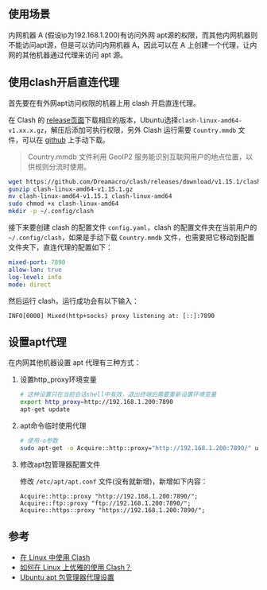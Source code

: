## 使用场景
内网机器 A (假设ip为192.168.1.200)有访问外网 apt源的权限，而其他内网机器则不能访问apt源，但是可以访问内网机器 A，因此可以在 A 上创建一个代理，让内网的其他机器通过代理来访问 apt 源。

## 使用clash开启直连代理
首先要在有外网apt访问权限的机器上用 clash 开启直连代理。

在 Clash 的 [release页面](https://github.com/Dreamacro/clash/releases)下载相应的版本，Ubuntu选择`clash-linux-amd64-v1.xx.x.gz`，解压后添加可执行权限，另外 Clash 运行需要 `Country.mmdb` 文件，可以在 [github](https://github.com/Dreamacro/maxmind-geoip/releases) 上手动下载。
> Country.mmdb 文件利用 GeoIP2 服务能识别互联网用户的地点位置，以供规则分流时使用。

```bash
wget https://github.com/Dreamacro/clash/releases/download/v1.15.1/clash-linux-amd64-v1.15.1.gz
gunzip clash-linux-amd64-v1.15.1.gz
mv clash-linux-amd64-v1.15.1 clash-linux-amd64
sudo chmod +x clash-linux-amd64
mkdir -p ~/.config/clash
```

接下来要创建 clash 的配置文件 `config.yaml`，clash 的配置文件夹在当前用户的 `~/.config/clash`，如果是手动下载 `Country.mmdb` 文件，也需要把它移动到配置文件夹下，直连代理的配置如下：
```yaml
mixed-port: 7890
allow-lan: true
log-level: info
mode: direct
```
然后运行 clash，运行成功会有以下输入：
```
INFO[0000] Mixed(http+socks) proxy listening at: [::]:7890
```

## 设置apt代理
在内网其他机器设置 apt 代理有三种方式：
1. 设置http_proxy环境变量
    ```bash
    # 这种设置只在当前会话shell中有效，退出终端后需要重新设置环境变量
    export http_proxy=http://192.168.1.200:7890
    apt-get update
    ```

2. apt命令临时使用代理
    ```bash
    # 使用-o参数
    sudo apt-get -o Acquire::http::proxy="http://192.168.1.200:7890/" update
    ```

3. 修改apt包管理器配置文件

    修改 `/etc/apt/apt.conf` 文件(没有就新增)，新增如下内容：
    ```
    Acquire::http::proxy "http://192.168.1.200:7890/";
    Acquire::ftp::proxy "ftp://192.168.1.200:7890/";
    Acquire::https::proxy "https://192.168.1.200:7890/";
    ```

## 参考
- [在 Linux 中使用 Clash](https://blog.iswiftai.com/posts/clash-linux/)
- [如何在 Linux 上优雅的使用 Clash？](https://blog.zzsqwq.cn/posts/how-to-use-clash-on-linux/)
- [Ubuntu apt 包管理器代理设置](https://www.expoli.tech/articles/2022/12/16/config-proxy-for-apt-package-manager)